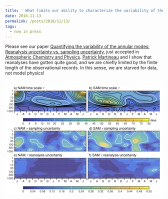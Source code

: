 ```yaml
---
title: ' What limits our ability to characterize the variability of the large scale circulation of the extratropics? '
date: 2018-11-13
permalink: /posts/2018/11/13/
tags:
  - now in press
---
```



Please see our paper [Quantifying the variability of the annular modes: Reanalysis uncertainty vs. sampling uncertainty](https://edwinpgerber.github.io/files/gerber_martineau-ACP-2018.pdf), just accepted in [Atmospheric Chemistry and Physics](https://doi.org/10.5194/acp-18-17099-2018). [Patrick Martineau](http://p-martineau.com/) and I show that reanalyses have gotten quite good, and we are chiefly limited by the finite length of the observational records. In this sense, we are starved for data, not model physics! 

<br/><img src='/images/2018-11b.png'>

